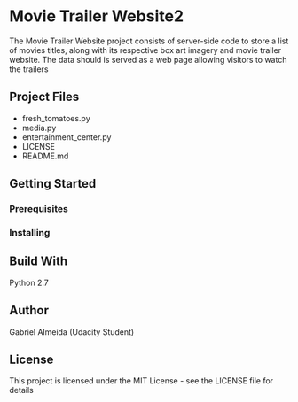 # Movie Trailer Website2
The Movie Trailer Website project consists of server-side code to store a list of movies titles, along with its respective box art imagery and movie trailer website. 
The data should is served as a web page allowing visitors to watch the trailers

## Project Files
- fresh_tomatoes.py
- media.py
- entertainment_center.py
- LICENSE
- README.md

## Getting Started
### Prerequisites

### Installing

## Build With
Python 2.7

## Author
Gabriel Almeida (Udacity Student)

## License
This project is licensed under the MIT License - see the LICENSE file for details